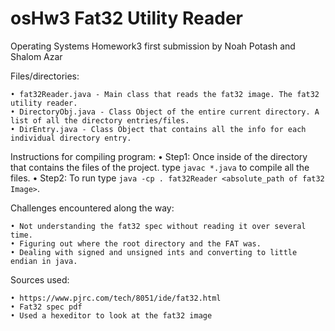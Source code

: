 # osHw3 Fat32 Utility Reader
Operating Systems Homework3 first submission
by Noah Potash and Shalom Azar

 
Files/directories:

	• fat32Reader.java - Main class that reads the fat32 image. The fat32 utility reader.
	• DirectoryObj.java - Class Object of the entire current directory. A list of all the directory entries/files.
	• DirEntry.java - Class Object that contains all the info for each individual directory entry.
 
Instructions for compiling program:
	• Step1: Once inside of the directory that contains the files of the project.
	type ```javac *.java``` to compile all the files.
	• Step2: To run type ```java -cp . fat32Reader <absolute_path of fat32 Image>```.

Challenges encountered along the way:

	• Not understanding the fat32 spec without reading it over several time.
	• Figuring out where the root directory and the FAT was.
	• Dealing with signed and unsigned ints and converting to little endian in java.

Sources used:
	
	• https://www.pjrc.com/tech/8051/ide/fat32.html
	• Fat32 spec pdf
	• Used a hexeditor to look at the fat32 image

